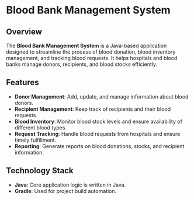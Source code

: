 # Blood Bank Management System

## Overview
The **Blood Bank Management System** is a Java-based application designed to streamline the process of blood donation, blood inventory management, and tracking blood requests. It helps hospitals and blood banks manage donors, recipients, and blood stocks efficiently.

## Features
- **Donor Management**: Add, update, and manage information about blood donors.
- **Recipient Management**: Keep track of recipients and their blood requests.
- **Blood Inventory**: Monitor blood stock levels and ensure availability of different blood types.
- **Request Tracking**: Handle blood requests from hospitals and ensure timely fulfillment.
- **Reporting**: Generate reports on blood donations, stocks, and recipient information.

## Technology Stack
- **Java**: Core application logic is written in Java.
- **Gradle**: Used for project build automation.
